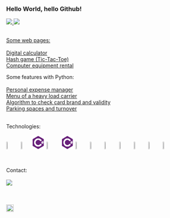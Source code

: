 <h3>Hello World, hello Github!</h3>

<div>
<a href="https://github.com/LacerdaKris">
<img height="180em" src="https://github-readme-stats.vercel.app/api/top-langs/?username=LacerdaKris&layout=compact&langs_count=7&theme=dracula"/>
<img height="180em" src="https://github-readme-stats.vercel.app/api?username=LacerdaKris&show_icons=true&theme=dracula&include_all_commits=true&count_private=true"/>
</div>
<br>
          
Some web pages:
<br><br>
<a href="https://lacerdakris.github.io/Calculadora/" target="_blank">Digital calculator</a>
<br>
<a href="https://lacerdakris.github.io/Jogo-da-Velha/" target="_blank">Hash game (Tic-Tac-Toe)</a>
<br>
<a href="https://github.com/LacerdaKris/ITAcademy19/tree/main/projeto-integrador" target="_blank">Computer equipment rental</a>
<br>
   
Some features with Python:
<br><br>
<a href="https://github.com/LacerdaKris/Gerenciamento-de-despesas-pessoais" target="_blank">Personal expense manager</a>
<br>
<a href="https://github.com/LacerdaKris/Transportadora" target="_blank">Menu of a heavy load carrier</a>
<br>
<a href="https://github.com/LacerdaKris/CS50/blob/main/cartaocredito.py" target="_blank">Algorithm to check card brand and validity</a>
<br>
<a href="https://github.com/LacerdaKris/UFRGS/blob/main/estacionamento.py" target="_blank">Parking spaces and turnover</a>
<br><br>

Technologies:
<br><br>
<img src="https://cdn.jsdelivr.net/gh/devicons/devicon/icons/python/python-original.svg" height=7% width=7%/> <img src="https://github.com/microsoft/PowerBI-Icons/blob/main/PNG/Power-BI.png" height=5% width=5%/> <img src="https://raw.githubusercontent.com/devicons/devicon/1119b9f84c0290e0f0b38982099a2bd027a48bf1/icons/csharp/csharp-plain.svg" height=7% width=7%/> <img src="https://cdn.jsdelivr.net/gh/devicons/devicon/icons/html5/html5-plain-wordmark.svg" height=7% width=7%/> <img src="https://raw.githubusercontent.com/devicons/devicon/1119b9f84c0290e0f0b38982099a2bd027a48bf1/icons/csharp/csharp-plain.svg" height=7% width=7%/> <img src="https://cdn.jsdelivr.net/gh/devicons/devicon/icons/css3/css3-plain-wordmark.svg" height=7% width=7%/>  <img src="https://cdn.jsdelivr.net/gh/devicons/devicon/icons/javascript/javascript-plain.svg" height=7% width=7%/>  <img src="https://cdn.jsdelivr.net/gh/devicons/devicon/icons/typescript/typescript-plain.svg" height=7% width=7%/>  <img src="https://cdn.jsdelivr.net/gh/devicons/devicon/icons/vuejs/vuejs-original-wordmark.svg" height=7% width=7%/>  <img src="https://cdn.jsdelivr.net/gh/devicons/devicon/icons/bootstrap/bootstrap-plain-wordmark.svg" height=7% width=7%/>  <img src="https://user-images.githubusercontent.com/4249331/52232852-e2c4f780-28bd-11e9-835d-1e3cf3e43888.png" height=7% width=7%/>  <img src="https://cdn.jsdelivr.net/gh/devicons/devicon/icons/git/git-plain-wordmark.svg" height=7% width=7%/>
<br>
<div>
<br>

Contact:
<br><br>
<a href="https://www.linkedin.com/in/k-cristine-lacerda-68532260" target="_blank"><img src="https://img.shields.io/badge/-LinkedIn-%230077B5?style=for-the-badge&logo=linkedin&logoColor=white" target="_blank"></a>   
</div>
<br>

<br>
<img src="https://gifs.eco.br/wp-content/uploads/2022/11/gifs-de-programador-10.gif" height=20% width=20%/>
          
          
